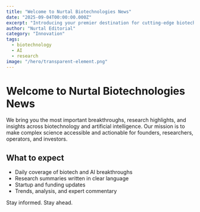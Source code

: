 ```yaml
---
title: "Welcome to Nurtal Biotechnologies News"
date: "2025-09-04T00:00:00.000Z"
excerpt: "Introducing your premier destination for cutting-edge biotechnology and AI news."
author: "Nurtal Editorial"
category: "Innovation"
tags:
  - biotechnology
  - AI
  - research
image: "/hero/transparent-element.png"
---
```


# Welcome to Nurtal Biotechnologies News

We bring you the most important breakthroughs, research highlights, and insights across biotechnology and artificial intelligence. Our mission is to make complex science accessible and actionable for founders, researchers, operators, and investors.

## What to expect

- Daily coverage of biotech and AI breakthroughs
- Research summaries written in clear language
- Startup and funding updates
- Trends, analysis, and expert commentary

Stay informed. Stay ahead.


